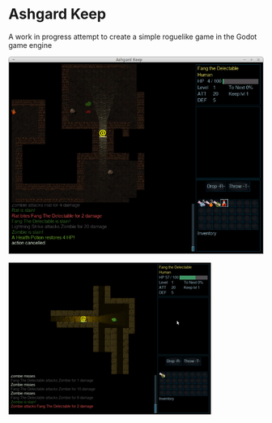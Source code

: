 # Ashgard Keep

A work in progress attempt to create a simple roguelike game in the Godot game engine 

![alt Screenshot of dungeon](docs/NewScreenshot.png) 


![alt Animated screen capture](docs/small_animation.gif) 